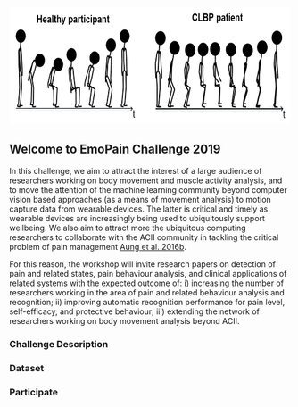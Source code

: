 <p align="center">
<img width="700" height="210" src="images/Animation.PNG">
</p>

## Welcome to EmoPain Challenge 2019

In this challenge, we aim to attract the interest of a large audience of researchers working on body movement and muscle activity analysis, and to move the attention of the machine learning community beyond computer vision based approaches (as a means of movement analysis) to motion capture data from wearable devices. The latter is critical and timely as wearable devices are increasingly being used to ubiquitously support wellbeing. We also aim to attract more the ubiquitous computing researchers to collaborate with the ACII community in tackling the critical problem of pain management [Aung et al. 2016b](https://ieeexplore.ieee.org/abstract/document/7173007). 

For this reason, the workshop will invite research papers on detection of pain and related states, pain behaviour analysis, and clinical applications of related systems with the expected outcome of: 
i) increasing the number of researchers working in the area of pain and related behaviour analysis and recognition;
ii) improving automatic recognition performance for pain level, self-efficacy, and protective behaviour; 
iii) extending the network of researchers working on body movement analysis beyond ACII.

### Challenge Description


### Dataset


### Participate
